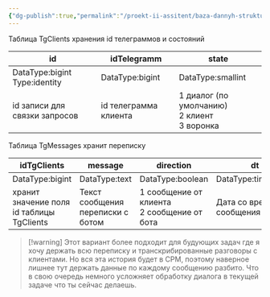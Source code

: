 ```yaml
---
{"dg-publish":true,"permalink":"/proekt-ii-assitent/baza-dannyh-struktura/variant1-bazy-dannyh/","tags":["бд","бот","бот-продавец","ии","ии-ассистенты","иипроект","bd","чат-боты"]}
---
```


Таблица TgClients хранения id телеграммов и состояний

| id                               | idTelegramm           | state                                            |
| -------------------------------- | --------------------- | ------------------------------------------------ |
| DataType:bigint<br>Type:identity | DataType:bigint       | DataType:smallint                                |
| id записи для связки запросов    | id телеграмма клиента | 1 диалог (по умолчанию)<br>2 клиент<br>3 воронка |
Таблица TgMessages хранит переписку

| idTgClients                               | message                           | direction                                     | dt                         |
| ----------------------------------------- | --------------------------------- | --------------------------------------------- | -------------------------- |
| DataType:bigint                           | DataType:text                     | DataType:boolean                              | DataType:timestamp         |
| хранит значение поля id таблицы TgClients | Текст сообщения переписки с ботом | 1 сообщение от клиента<br>2 сообщение от бота | Дата со временем сообщения |

>[!warning] Этот вариант более подходит для будующих задач где я хочу держать всю переписку и транскрибированные разговоры с клиентами. Но вся эта история будет в СРМ, поэтому наверное лишнее тут держать данные по каждому сообщению разбито. Что в свою очередь немного усложняет обработку диалога в текущей задаче что ты сейчас делаешь.


